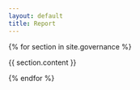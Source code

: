 ```yaml
---
layout: default
title: Report
---
```


{% for section in site.governance %}

  {{ section.content }}

{% endfor %}
